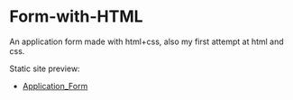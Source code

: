 # Form-with-HTML
An application form made with html+css, also my first attempt at html and css.

Static site preview:
+ [Application_Form](https://defkiehaust.github.io/Form-with-HTML/)
